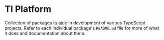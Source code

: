 # TI Platform
Collection of packages to aide in development of various TypeScript projects. Refer to each individual package's 
`README.md` file for more of what it does and documentation about them.
